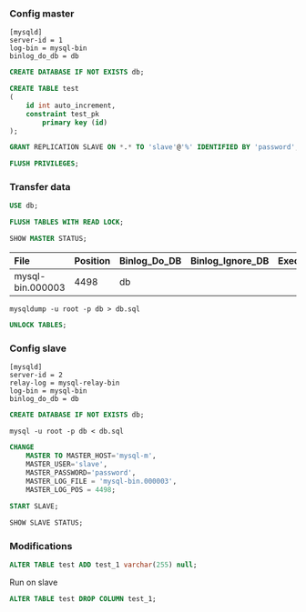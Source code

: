 ### Config master

```text
[mysqld]
server-id = 1
log-bin = mysql-bin
binlog_do_db = db
```

```sql
CREATE DATABASE IF NOT EXISTS db;

CREATE TABLE test
(
    id int auto_increment,
    constraint test_pk
        primary key (id)
);

GRANT REPLICATION SLAVE ON *.* TO 'slave'@'%' IDENTIFIED BY 'password';

FLUSH PRIVILEGES;
```

### Transfer data

```sql
USE db; 

FLUSH TABLES WITH READ LOCK;

SHOW MASTER STATUS;
```

| File | Position | Binlog\_Do\_DB | Binlog\_Ignore\_DB | Executed\_Gtid\_Set |
| :--- | :--- | :--- | :--- | :--- |
| mysql-bin.000003 | 4498 | db |  |  |

```shell
mysqldump -u root -p db > db.sql
```

```sql
UNLOCK TABLES;
```

### Config slave

```text
[mysqld]
server-id = 2
relay-log = mysql-relay-bin
log-bin = mysql-bin
binlog_do_db = db
```

```sql
CREATE DATABASE IF NOT EXISTS db;
```

```shell
mysql -u root -p db < db.sql
```

```sql
CHANGE 
    MASTER TO MASTER_HOST='mysql-m', 
    MASTER_USER='slave', 
    MASTER_PASSWORD='password',
    MASTER_LOG_FILE = 'mysql-bin.000003', 
    MASTER_LOG_POS = 4498;
    
START SLAVE;

SHOW SLAVE STATUS;
```

### Modifications

```sql
ALTER TABLE test ADD test_1 varchar(255) null;
```

Run on slave
```sql
ALTER TABLE test DROP COLUMN test_1;
```